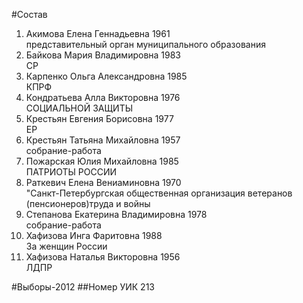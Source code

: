 #Состав
1. Акимова Елена Геннадьевна 1961   
    представительный орган муниципального образования
2. Байкова Мария Владимировна 1983   
    СР
3. Карпенко Ольга Александровна 1985   
    КПРФ
4. Кондратьева Алла Викторовна 1976   
    СОЦИАЛЬНОЙ ЗАЩИТЫ
5. Крестьян Евгения Борисовна 1977   
    ЕР
6. Крестьян Татьяна Михайловна 1957   
    собрание-работа
7. Пожарская Юлия Михайловна 1985   
    ПАТРИОТЫ РОССИИ
8. Раткевич Елена Вениаминовна 1970   
    "Санкт-Петербургская общественная организация ветеранов (пенсионеров)труда и войны
9. Степанова Екатерина Владимировна 1978   
    собрание-работа
10. Хафизова Инга Фаритовна 1988   
    За женщин России
11. Хафизова Наталья Викторовна 1956   
    ЛДПР

#Выборы-2012
##Номер УИК
213